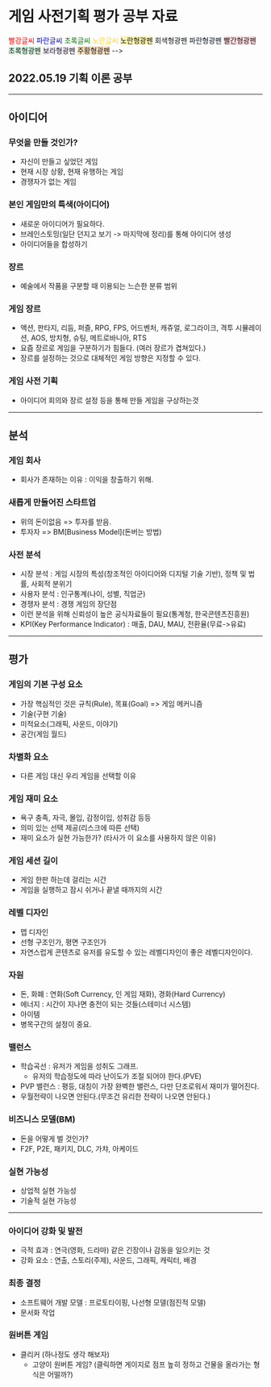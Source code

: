 # 게임 사전기획 평가 공부 자료

<!-->
<span style="color:red">빨강글씨</span>
<span style="color:#0000FF">파란글씨</span>
<span style="color:#008000">초록글씨</span>
<span style="color:#ffd33d">노란글씨</span>

<span style="background-color:#fff5b1">노란형광펜</span>
<span style="background-color:#f6f8fa">회색형광펜</span>
<span style="background-color:#f1f8ff">파란형광펜</span>
<span style="background-color:#ffdce0">빨간형광펜</span>
<span style="background-color:#dcffe4">초록형광펜</span>
<span style="background-color:#f5f0ff">보라형광펜</span>
<span style="background-color:#F7DDBE">주황형광펜</span>
-->

## 2022.05.19 기획 이론 공부

***

## 아이디어

### 무엇을 만들 것인가?
- 자신이 만들고 싶었던 게임
- 현재 시장 상황, 현재 유행하는 게임
- 경쟁자가 없는 게임

### 본인 게임만의 특색(아이디어)
- 새로운 아이디어가 필요하다.
- 브레인스토밍(일단 던지고 보기 -> 마지막에 정리)를 통해 아이디어 생성
- 아이디어들을 합성하기

### 장르
- 예술에서 작품을 구분할 때 이용되는 느슨한 분류 범위

### 게임 장르
- 액션, 판타지, 리듬, 퍼즐, RPG, FPS, 어드벤처, 캐쥬얼, 로그라이크, 격투 시뮬레이션, AOS, 방치형, 슈팅, 메트로바니아, RTS
- 요즘 장르로 게임을 구분하기가 힘들다. (여러 장르가 겹쳐있다.)
- 장르를 설정하는 것으로 대체적인 게임 방향은 지정할 수 있다.

### 게임 사전 기획 
- 아이디어 회의와 장르 설정 등을 통해 만들 게임을 구상하는것

***

## 분석

### 게임 회사
- 회사가 존재하는 이유 : 이익을 창출하기 위해.

### 새롭게 만들어진 스타트업
- 위의 돈이없음 => 투자를 받음.
- 투자자 => BM[Business Model](돈버는 방법)

### 사전 분석
- 시장 분석 : 게임 시장의 특성(창조적인 아이디어와 디지털 기술 기반), 정책 및 법률, 사회적 분위기
- 사용자 분석 : 인구통계(나이, 성별, 직업군) 
- 경쟁자 분석 : 경쟁 게임의 장단점
- 이런 분석을 위해 신뢰성이 높은 공식자료들이 필요(통계청, 한국콘텐츠진흥원)
- KPI(Key Performance Indicator) : 매출, DAU, MAU, 전환율(무료->유료)

***

## 평가

### 게임의 기본 구성 요소
- 가장 핵심적인 것은 규칙(Rule), 목표(Goal) => 게임 메커니즘
- 기술(구현 기술)
- 미적요소(그래픽, 사운드, 이야기)
- 공간(게임 월드)

### 차별화 요소
- 다른 게임 대신 우리 게임을 선택할 이유

### 게임 재미 요소
- 욕구 충족, 자극, 몰입, 감정이입, 성취감 등등
- 의미 있는 선택 제공(리스크에 따른 선택)
- 재미 요소가 실현 가능한가? (타사가 이 요소를 사용하지 않은 이유)

### 게임 세션 길이
- 게임 한판 하는데 걸리는 시간
- 게임을 실행하고 잠시 쉬거나 끝낼 때까지의 시간

### 레벨 디자인
- 맵 디자인
- 선형 구조인가, 평면 구조인가
- 자연스럽게 콘텐츠로 유저를 유도할 수 있는 레벨디자인이 좋은 레벨디자인이다.

### 자원
- 돈, 화폐 : 연화(Soft Currency, 인 게임 재화), 경화(Hard Currency)
- 에너지 : 시간이 지나면 충전이 되는 것들(스테미너 시스템)
- 아이템
- 병목구간의 설정이 중요.

### 밸런스
- 학습곡선 : 유저가 게임을 성취도 그래프.
    - 유저의 학습정도에 따라 난이도가 조절 되어야 한다.(PVE)
- PVP 밸런스 : 평등, 대칭이 가장 완벽한 밸런스, 다만 단조로워서 재미가 떨어진다.
- 우월전략이 나오면 안된다.(무조건 유리한 전략이 나오면 안된다.)

### 비즈니스 모델(BM)
- 돈을 어떻게 벌 것인가?
- F2F, P2E, 패키지, DLC, 가챠, 아케이드

### 실현 가능성
- 상업적 실현 가능성
- 기술적 실현 가능성

***

### 아이디어 강화 및 발전
- 극적 효과 : 연극(영화, 드라마) 같은 긴장이나 감동을 일으키는 것
- 강화 요소 : 연출, 스토리(주제), 사운드, 그래픽, 캐릭터, 배경

### 최종 결정
- 소프트웨어 개발 모델 : 프로토타이핑, 나선형 모델(점진적 모델)
- 문서화 작업

### 원버튼 게임
- 클리커 (하나정도 생각 해보자)
    - 고양이 원버튼 게임? (클릭하면 게이지로 점프 높히 정하고 건물을 올라가는 형식은 어떨까?)
